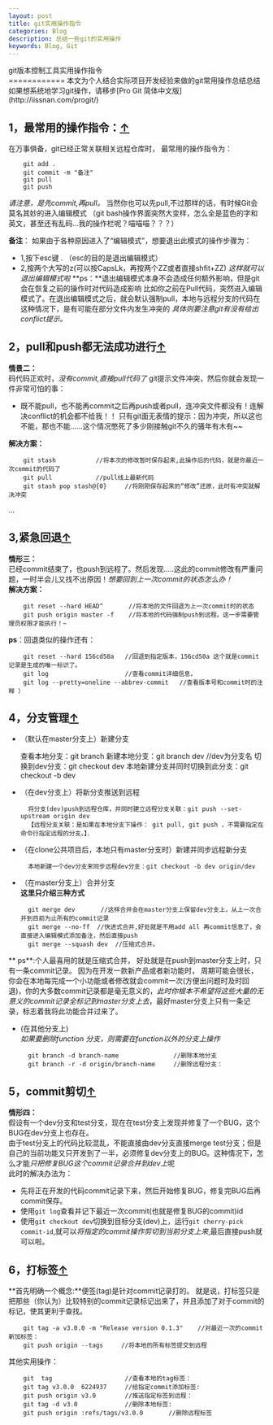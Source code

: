 ```yaml
---
layout: post
title: git实用操作指令
categories: Blog
description: 总结一些git的实用操作
keywords: Blog, Git
---
```

<div id="title">git版本控制工具实用操作指令</div>
============   
本文为个人结合实际项目开发经验来做的git常用操作总结总结       
如果想系统地学习git操作，请移步[Pro Git 简体中文版](http://iissnan.com/progit/)     

1，最常用的操作指令：[↑](#title)
--------------
在万事俱备，git已经正常关联相关远程仓库时，
最常用的操作指令为：

        git add .
        git commit -m "备注"
        git pull
        git push

*请注意，是先commit,再pull。*
当然你也可以先pull,不过那样的话，有时候Git会莫名其妙的进入编辑模式
（git bash操作界面突然大变样，怎么全是蓝色的字和英文，甚至还有乱码...我的操作栏呢？喵喵喵？？？）

**备注**：
如果由于各种原因进入了“编辑模式”，想要退出此模式的操作步骤为：

* 1,按下esc键 . （esc的目的是退出编辑模式）
* 2,按两个大写的z(可以按CapsLk，再按两个ZZ或者直接shfit+ZZ)
*这样就可以退出编辑模式啦*
**ps：**退出编辑模式本身不会造成任何额外影响，但是git会在恢复之前的操作时对代码造成影响
比如你之前在Pull代码，突然进入编辑模式了。在退出编辑模式之后，就会默认强制pull，本地与远程分支的代码在这种情况下，是有可能在部分文件内发生冲突的
*具体则要注意git有没有给出conflict提示。*


2，pull和push都无法成功进行[↑](#title)
--------------
**情景二：**        
码代码正欢时，*没有commit,直接pull代码了*
git提示文件冲突，然后你就会发现一件非常可怕的事：

* 既不能pull，也不能再commit之后再push或者pull，连冲突文件都没有！连解决conflict的机会都不给我！！
只有git面无表情的提示：因为冲突，所以这也不能，那也不能......这个情况憋死了多少刚接触git不久的骚年有木有~~    

**解决方案：**

        git stash           //将本次的修改暂时保存起来,此操作后的代码，就是你最近一次commit的代码了
        git pull            //pull线上最新代码
        git stash pop stash@{0}     //将刚刚保存起来的“修改”还原，此时有冲突就解决冲突
...


3,紧急回退[↑](#title)
--------------
**情形三：**        
已经commit结束了，也push到远程了。然后发现.....这此的commit修改有严重问题，一时半会儿又找不出原因！*想要回到上一次commit的状态怎么办！*      
**解决方案：**

        git reset --hard HEAD^       //将本地的文件回退为上一次commit时的状态
        git push origin master -f    //将本地的代码强制push到远程。这一步需要管理员权限才能执行！~

**ps**：回退类似的操作还有：

        git reset --hard 156cd50a   //回退到指定版本，156cd50a 这个就是commit记录是生成的唯一标识了。
        git log                     //查看commit详细信息，
        git log --pretty=oneline --abbrev-commit   //查看版本号和commit时的注释 ）


4，分支管理[↑](#title)
--------------
* （默认在master分支上）新建分支

    查看本地分支：git branch
    新建本地分支：git branch dev   //dev为分支名
    切换到dev分支：git checkout dev
    本地新建分支并同时切换到此分支：git checkout -b dev

* （在dev分支上）将新分支推送到远程

        将分支(dev)push到远程仓库，并同时建立远程分支关联：git push --set-upstream origin dev
        【远程分支关联：是如果在本地分支下操作： git pull, git push ，不需要指定在命令行指定远程的分支。】．

* （在clone公共项目后，本地只有master分支时）新建并同步远程新分支     

        本地新建一个dev分支来同步远程dev分支：git checkout -b dev origin/dev

* （在master分支上）合并分支      
**这里只介绍三种方式**

        git merge dev       //这样合并会在master分支上保留dev分支上，从上一次合并到目前为止所有的commit记录
        git merge --no-ff  //快进式合并,好处就是不用add all 再commit信息了，会直接进入编辑模式添加备注，然后直接push
        git merge --squash dev  //压缩式合并。
** ps**:个人最喜用的就是压缩式合并，
好处就是在push到master分支上时，只有一条commit记录。
因为在开发一款新产品或者新功能时， 周期可能会很长，你会在本地每完成一个小功能或者修改就会commit一次(方便出问题时及时回退)，你的大多数commit记录都是毫无意义的，*此时你根本不希望将这些大量的无意义的commit记录全标记到master分支上去*，最好master分支上只有一条记录，标志着我将此功能合并过来了。

* (在其他分支上)      
*如果要删除function 分支，则需要在function以外的分支上操作*

        git branch -d branch-name               //删除本地分支
        git branch -r -d origin/branch-name     //删除远程分支：

5，commit剪切[↑](#title)
--------------
**情形四：**        
假设有一个dev分支和test分支，现在在test分支上发现并修复了一个BUG，这个BUG在dev分支上也存在。        
由于test分支上的代码比较混乱，不能直接由dev分支直接merge test分支；但是自己的当前功能又只开发到了一半，必须修复dev分支上的BUG。这种情况下，怎么才能*只把修复BUG这个commit记录合并到dev上*呢        
此时的解决办法为：
* 先将正在开发的代码commit记录下来，然后开始修复BUG，修复完BUG后再commit保存。
* 使用`git log`查看并记下最近一次commit(也就是修复BUG的commit)id
* 使用`git checkout dev`切换到目标分支(dev)上，运行`git cherry-pick commit-id`,就可以*将指定的commit操作剪切到当前分支上来*,最后直接push就可以啦。      


    



6，打标签[↑](#title)
--------------
**首先明确一个概念:**便签(tag)是针对commit记录打的。
就是说，打标签只是把那些（你认为）比较特别的commit记录标记出来了，并且添加了对于commit的标记，使其更利于查找。

        git tag -a v3.0.0 -m "Release version 0.1.3"    //对最近一次的commit新加标签：
        git push origin --tags     //将本地的所有标签提交到远程

其他实用操作：

        git  tag                    //查看本地的tag标签：
        git tag v3.0.0  6224937     //给指定commit添加标签:
        git push origin v3.0        //推送指定标签到远程：
        git tag -d v3.0             //删除本地标签:
        git push origin :refs/tags/v3.0.0       //删除远程标签


